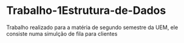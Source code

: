 # Trabalho-1Estrutura-de-Dados
Trabalho realizado para a matéria de segundo semestre da UEM, ele consiste numa simulção de fila para clientes
